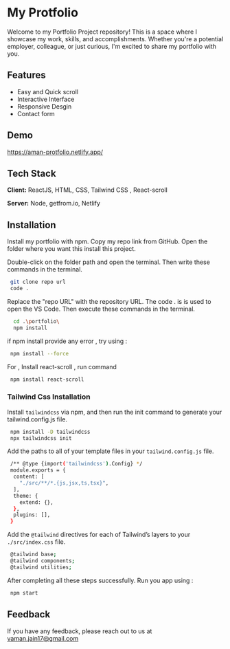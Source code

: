 
# My Protfolio

Welcome to my Portfolio Project repository! This is a space where I showcase my work, skills, and accomplishments. Whether you're a potential employer, colleague, or just curious, I'm excited to share my portfolio with you.






## Features

- Easy and Quick scroll
- Interactive Interface
- Responsive Desgin
- Contact form


## Demo
https://aman-protfolio.netlify.app/

## Tech Stack

**Client:** ReactJS, HTML, CSS, Tailwind CSS , React-scroll

**Server:** Node, getfrom.io, Netlify


## Installation

Install my portfolio with npm. Copy my repo link from GitHub. Open the folder where you want this install this project.

Double-click on the folder path and open the terminal. Then write these commands in the terminal.

```bash
 git clone repo url
 code .
```
Replace the "repo URL" with the repository URL.
The code . is is used to open the VS Code. Then execute these commands in the terminal.
    
```bash
  cd .\portfolio\
  npm install
```
if npm install provide any error , try using :
```bash
 npm install --force
```
For , Install react-scroll , run command 

```bash
 npm install react-scroll
```


### Tailwind Css Installation

Install `tailwindcss` via npm, and then run the init command to generate your tailwind.config.js file.
```bash
 npm install -D tailwindcss
 npx tailwindcss init
```
Add the paths to all of your template files in your `tailwind.config.js` file.

```bash
 /** @type {import('tailwindcss').Config} */
 module.exports = {
  content: [
    "./src/**/*.{js,jsx,ts,tsx}",
  ],
  theme: {
    extend: {},
  },
  plugins: [],
 }
```
Add the `@tailwind` directives for each of Tailwind’s layers to your `./src/index.css` file.

```bash
 @tailwind base;
 @tailwind components;
 @tailwind utilities;
```

After completing all these steps successfully. Run you app using :

```bash
 npm start
```
## Feedback

If you have any feedback, please reach out to us at vaman.jain17@gmail.com

